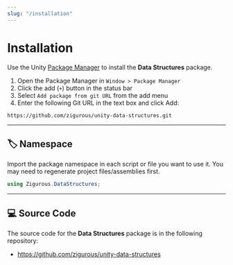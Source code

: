 ```yaml
---
slug: "/installation"
---
```


# Installation

Use the Unity [Package Manager](https://docs.unity3d.com/Manual/upm-ui.html) to install the **Data Structures** package.

1. Open the Package Manager in `Window > Package Manager`
2. Click the add (`+`) button in the status bar
3. Select `Add package from git URL` from the add menu
4. Enter the following Git URL in the text box and click Add:

```http
https://github.com/zigurous/unity-data-structures.git
```

<hr/>

## 🏷️ Namespace

Import the package namespace in each script or file you want to use it. You may need to regenerate project files/assemblies first.

```csharp
using Zigurous.DataStructures;
```

<hr/>

## 💻 Source Code

The source code for the **Data Structures** package is in the following repository:

- https://github.com/zigurous/unity-data-structures

